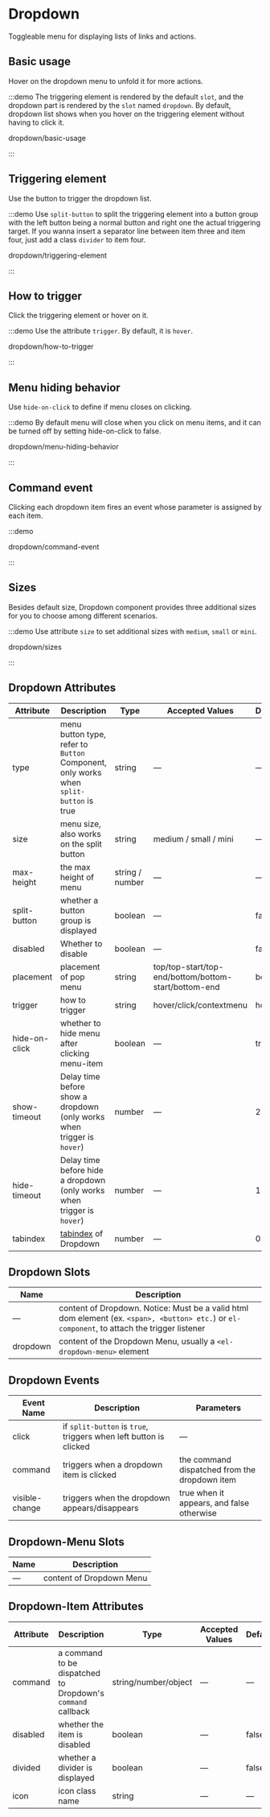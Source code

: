 # Dropdown

Toggleable menu for displaying lists of links and actions.

## Basic usage

Hover on the dropdown menu to unfold it for more actions.

:::demo The triggering element is rendered by the default `slot`, and the dropdown part is rendered by the `slot` named `dropdown`. By default, dropdown list shows when you hover on the triggering element without having to click it.

dropdown/basic-usage

:::

## Triggering element

Use the button to trigger the dropdown list.

:::demo Use `split-button` to split the triggering element into a button group with the left button being a normal button and right one the actual triggering target. If you wanna insert a separator line between item three and item four, just add a class `divider` to item four.

dropdown/triggering-element

:::

## How to trigger

Click the triggering element or hover on it.

:::demo Use the attribute `trigger`. By default, it is `hover`.

dropdown/how-to-trigger

:::

## Menu hiding behavior

Use `hide-on-click` to define if menu closes on clicking.

:::demo By default menu will close when you click on menu items, and it can be turned off by setting hide-on-click to false.

dropdown/menu-hiding-behavior

:::

## Command event

Clicking each dropdown item fires an event whose parameter is assigned by each item.

:::demo

dropdown/command-event

:::

## Sizes

Besides default size, Dropdown component provides three additional sizes for you to choose among different scenarios.

:::demo Use attribute `size` to set additional sizes with `medium`, `small` or `mini`.

dropdown/sizes

:::

## Dropdown Attributes

| Attribute     | Description                                                                                          | Type            | Accepted Values                                      | Default |
| ------------- | ---------------------------------------------------------------------------------------------------- | --------------- | ---------------------------------------------------- | ------- |
| type          | menu button type, refer to `Button` Component, only works when `split-button` is true                | string          | —                                                    | —       |
| size          | menu size, also works on the split button                                                            | string          | medium / small / mini                                | —       |
| max-height    | the max height of menu                                                                               | string / number | —                                                    | —       |
| split-button  | whether a button group is displayed                                                                  | boolean         | —                                                    | false   |
| disabled      | Whether to disable                                                                                   | boolean         | —                                                    | false   |
| placement     | placement of pop menu                                                                                | string          | top/top-start/top-end/bottom/bottom-start/bottom-end | bottom  |
| trigger       | how to trigger                                                                                       | string          | hover/click/contextmenu                              | hover   |
| hide-on-click | whether to hide menu after clicking menu-item                                                        | boolean         | —                                                    | true    |
| show-timeout  | Delay time before show a dropdown (only works when trigger is `hover`)                               | number          | —                                                    | 250     |
| hide-timeout  | Delay time before hide a dropdown (only works when trigger is `hover`)                               | number          | —                                                    | 150     |
| tabindex      | [tabindex](https://developer.mozilla.org/en-US/docs/Web/HTML/Global_attributes/tabindex) of Dropdown | number          | —                                                    | 0       |

## Dropdown Slots

| Name     | Description                                                                                                                                   |
| -------- | --------------------------------------------------------------------------------------------------------------------------------------------- |
| —        | content of Dropdown. Notice: Must be a valid html dom element (ex. `<span>, <button> etc.`) or `el-component`, to attach the trigger listener |
| dropdown | content of the Dropdown Menu, usually a `<el-dropdown-menu>` element                                                                          |

## Dropdown Events

| Event Name     | Description                                                       | Parameters                                    |
| -------------- | ----------------------------------------------------------------- | --------------------------------------------- |
| click          | if `split-button` is `true`, triggers when left button is clicked | —                                             |
| command        | triggers when a dropdown item is clicked                          | the command dispatched from the dropdown item |
| visible-change | triggers when the dropdown appears/disappears                     | true when it appears, and false otherwise     |

## Dropdown-Menu Slots

| Name | Description              |
| ---- | ------------------------ |
| —    | content of Dropdown Menu |

## Dropdown-Item Attributes

| Attribute | Description                                                 | Type                 | Accepted Values | Default |
| --------- | ----------------------------------------------------------- | -------------------- | --------------- | ------- |
| command   | a command to be dispatched to Dropdown's `command` callback | string/number/object | —               | —       |
| disabled  | whether the item is disabled                                | boolean              | —               | false   |
| divided   | whether a divider is displayed                              | boolean              | —               | false   |
| icon      | icon class name                                             | string               | —               | —       |
